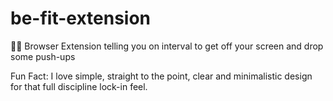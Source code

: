 # be-fit-extension
💪⏰ Browser Extension telling you on interval to get off your screen and drop some push-ups

Fun Fact: I love simple, straight to the point, clear and minimalistic design for that full discipline lock-in feel.
